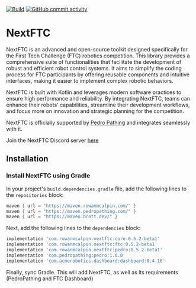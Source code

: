 [![Build](https://img.shields.io/badge/dynamic/xml?url=https%3A%2F%2Fmaven.rowanmcalpin.com%2Fcom%2Frowanmcalpin%2Fnextftc%2Fcore%2Fmaven-metadata.xml&query=%2Fmetadata%2Fversioning%2Flatest&prefix=v&label=Build&color=%2310e000
)](https://github.com/rowan-mcalpin/NextFTC/releases/latest)
[![GitHub commit activity](https://img.shields.io/github/commit-activity/t/rowan-mcalpin/nextftc?label=Commits)](https://github.com/rowan-mcalpin/nextftc/commits/main/)

# NextFTC

NextFTC is an advanced and open-source toolkit designed specifically for the First Tech Challenge 
(FTC) robotics competition. This library provides a comprehensive suite of functionalities that 
facilitate the development of robust and efficient robot control systems. It aims to simplify the 
coding process for FTC participants by offering reusable components and intuitive interfaces, making 
it easier to implement complex robotic behaviors.

NextFTC is built with Kotlin and leverages modern software practices to ensure high performance and 
reliability. By integrating NextFTC, teams can enhance their robots' capabilities, streamline their 
development workflows, and focus more on innovation and strategic planning for the competition.

NextFTC is officially supported by [Pedro Pathing](https://pedropathing.com) and integrates
seamlessly with it.

Join the NextFTC Discord server [here](https://discord.gg/PjP9Ze6fkX)

## Installation

### Install NextFTC using Gradle

In your project's `build.dependencies.gradle` file, add the following lines to the `repositories` block:

```groovy
maven { url = "https://maven.rowanmcalpin.com/" }
maven { url = "https://maven.pedropathing.com/" }
maven { url = "https://maven.brott.dev/" }
```

Next, add the following lines to the `dependencies` block:

```groovy
implementation 'com.rowanmcalpin.nextftc:core:0.5.2-beta1'
implementation 'com.rowanmcalpin.nextftc:ftc:0.5.2-beta1'
implementation 'com.rowanmcalpin.nextftc:pedro:0.5.2-beta1'
implementation 'com.pedropathing:pedro:1.0.0'
implementation 'com.acmerobotics.dashboard:dashboard:0.4.16'
```

Finally, sync Gradle. This will add NextFTC, as well as its requirements (PedroPathing and FTC Dashboard)
